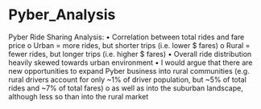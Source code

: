 # Pyber_Analysis

Pyber Ride Sharing Analysis: 
  •	Correlation between total rides and fare price
    o	Urban = more rides, but shorter trips (i.e. lower $ fares)
    o	Rural = fewer rides, but longer trips (i.e. higher $ fares)
  •	Overall ride distribution heavily skewed towards urban environment 
  •	I would argue that there are new opportunities to expand Pyber business into rural communities (e.g. rural drivers account for only ~1% of driver population, but ~5% of total rides and ~7% of total fares)
    o	as well as into the suburban landscape, although less so than into the rural market
    
 

